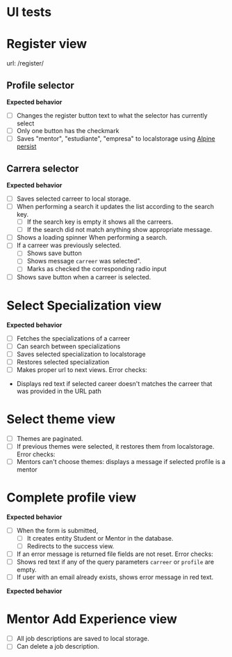 # UI tests

# Register view
url: /register/

## Profile selector

**Expected behavior**
- [ ] Changes the register button text to what the selector has currently select
- [ ] Only one button has the checkmark
- [ ] Saves  "mentor", "estudiante", "empresa"  to localstorage using [Alpine persist](https://alpinejs.dev/plugins/persist)

## Carrera selector

**Expected behavior**
- [ ] Saves selected carreer to local storage.
- [ ] When performing a search it updates the list according to the search key.
     - [ ] If the search key is empty it shows all the carreers.
     - [ ] If the search did not match anything show appropriate message.
- [ ] Shows a loading spinner When performing a search.
- [ ] If a carreer was previously selected.
    - [ ] Shows save button
    - [ ] Shows message `carreer` was selected".
    - [ ] Marks as checked the corresponding radio input
- [ ] Shows save button when a carreer is selected.

# Select Specialization view

**Expected behavior**
- [ ] Fetches the specializations of a carreer
- [ ] Can search between specializations
- [ ] Saves selected specialization to localstorage
- [ ] Restores selected specialization
- [ ] Makes proper url to next views.
Error checks:
- Displays red text if selected career doesn't matches the carreer that was provided in the URL path

# Select theme view
- [ ] Themes are paginated.
- [ ] If previous themes were selected, it restores them from localstorage.
Error checks:
- [ ] Mentors can't choose themes: displays a message if selected profile is a mentor

# Complete profile view

**Expected behavior**
- [ ] When the form is submitted,
    - [ ] It creates entity Student or Mentor in the database.
    - [ ] Redirects to the success view.
- [ ] If an error message is returned file fields are not reset.
Error checks:
- [ ] Shows red text if any of the query parameters `carreer` or `profile` are empty.
- [ ] If user with an email already exists, shows error message in red text.

**Expected behavior**
# Mentor Add Experience view
- [ ] All job descriptions are saved to local storage.
- [ ] Can delete a job description.
